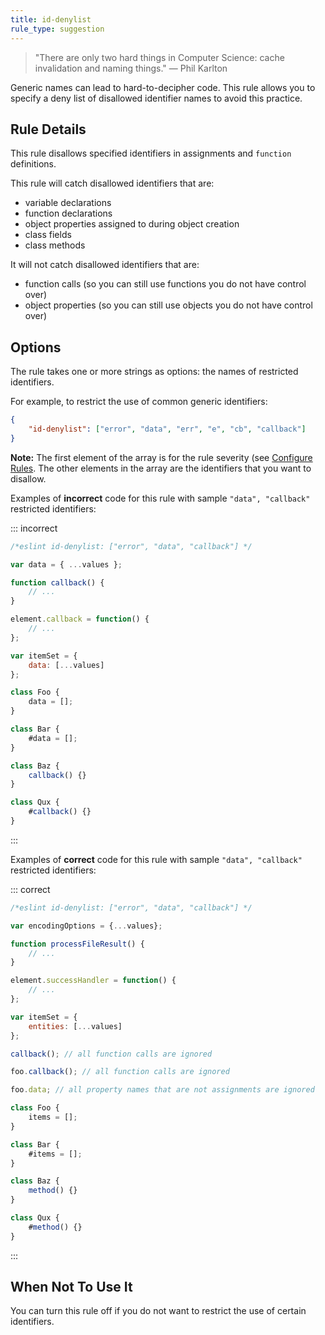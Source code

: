 ```yaml
---
title: id-denylist
rule_type: suggestion
---
```



> "There are only two hard things in Computer Science: cache invalidation and naming things." — Phil Karlton

Generic names can lead to hard-to-decipher code. This rule allows you to specify a deny list of disallowed identifier names to avoid this practice.

## Rule Details

This rule disallows specified identifiers in assignments and `function` definitions.

This rule will catch disallowed identifiers that are:

* variable declarations
* function declarations
* object properties assigned to during object creation
* class fields
* class methods

It will not catch disallowed identifiers that are:

* function calls (so you can still use functions you do not have control over)
* object properties (so you can still use objects you do not have control over)

## Options

The rule takes one or more strings as options: the names of restricted identifiers.

For example, to restrict the use of common generic identifiers:

```json
{
    "id-denylist": ["error", "data", "err", "e", "cb", "callback"]
}
```

**Note:** The first element of the array is for the rule severity (see [Configure Rules](https://github.com/eslint/eslint/tree/main/docs/src/use/configure/rules). The other elements in the array are the identifiers that you want to disallow.

Examples of **incorrect** code for this rule with sample `"data", "callback"` restricted identifiers:

::: incorrect

```js
/*eslint id-denylist: ["error", "data", "callback"] */

var data = { ...values };

function callback() {
    // ...
}

element.callback = function() {
    // ...
};

var itemSet = {
    data: [...values]
};

class Foo {
    data = [];
}

class Bar {
    #data = [];
}

class Baz {
    callback() {}
}

class Qux {
    #callback() {}
}
```

:::

Examples of **correct** code for this rule with sample `"data", "callback"` restricted identifiers:

::: correct

```js
/*eslint id-denylist: ["error", "data", "callback"] */

var encodingOptions = {...values};

function processFileResult() {
    // ...
}

element.successHandler = function() {
    // ...
};

var itemSet = {
    entities: [...values]
};

callback(); // all function calls are ignored

foo.callback(); // all function calls are ignored

foo.data; // all property names that are not assignments are ignored

class Foo {
    items = [];
}

class Bar {
    #items = [];
}

class Baz {
    method() {}
}

class Qux {
    #method() {}
}
```

:::

## When Not To Use It

You can turn this rule off if you do not want to restrict the use of certain identifiers.
